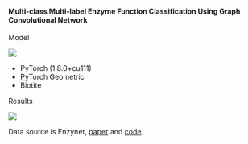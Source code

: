 #### Multi-class Multi-label Enzyme Function Classification Using Graph Convolutional Network


Model

<img src="https://github.com/mhlee216/EC_number_Prediction_PGCN/blob/main/model.png">

- PyTorch (1.8.0+cu111)
- PyTorch Geometric
- Biotite

Results

<img src="https://github.com/mhlee216/EC_number_Prediction_PGCN/blob/main/results.png">


Data source is Enzynet, <a href="https://peerj.com/articles/4750/">paper</a> and <a href="https://github.com/shervinea/enzynet">code</a>.

